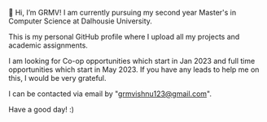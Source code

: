 👋 Hi, I’m GRMV! I am currently pursuing my second year Master's in Computer Science at Dalhousie University. 

This is my personal GitHub profile where I upload all my projects and academic assignments.

I am looking for Co-op opportunities which start in Jan 2023 and full time opportunities which start in May 2023. If you have any leads to help me on this, I would be very grateful.

I can be contacted via email by "grmvishnu123@gmail.com".

Have a good day! :)


<!---
grmvishnu/grmvishnu is a ✨ special ✨ repository because its `README.md` (this file) appears on your GitHub profile.
You can click the Preview link to take a look at your changes.
--->
